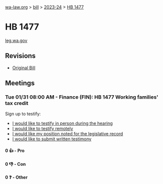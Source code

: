 [wa-law.org](/) > [bill](/bill/) > [2023-24](/bill/2023-24/) > [HB 1477](/bill/2023-24/hb/1477/)

# HB 1477
[leg.wa.gov](https://app.leg.wa.gov/billsummary?BillNumber=1477&Year=2023&Initiative=false)

## Revisions
* [Original Bill](1/)

## Meetings
### Tue 01/31 08:00 AM - Finance (FIN): HB 1477 Working families' tax credit
Sign up to testify:
* [I would like to testify in person during the hearing](https://app.leg.wa.gov/csi/Testifier/Add?chamber=House&mId=30554&aId=150029&caId=20947&tId=1)
* [I would like to testify remotely](https://app.leg.wa.gov/csi/Testifier/Add?chamber=House&mId=30554&aId=150029&caId=20947&tId=2)
* [I would like my position noted for the legislative record](https://app.leg.wa.gov/csi/Testifier/Add?chamber=House&mId=30554&aId=150029&caId=20947&tId=3)
* [I would like to submit written testimony](https://app.leg.wa.gov/csi/Testifier/Add?chamber=House&mId=30554&aId=150029&caId=20947&tId=4)

#### 0 👍 - Pro

#### 0 👎 - Con

#### 0 ❓ - Other
